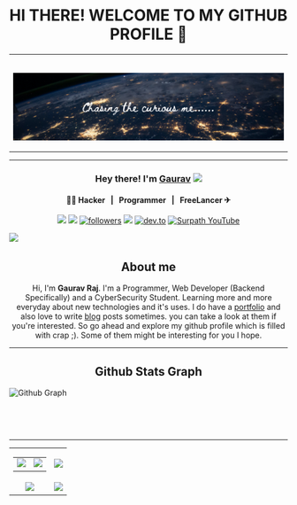 <h1 align="center">HI THERE! WELCOME TO MY GITHUB PROFILE 👋</h1>

<table>
	<tr>
		 <td>

</br>

![GitHub cover pic_profile](profile_banner.png)

 </table>
 
----------------------------------------------

### <p align="center"> Hey there! I'm [Gaurav](https://octoprofile.vercel.app/user?id=thehackersbrain) <img src="https://github.com/souvikguria98/souvikguria98/blob/master/Hi.gif" width="25"></p>

#### <p align="center"> &nbsp; 👨‍🎓 Hacker &nbsp; | &nbsp; Programmer &nbsp; | &nbsp; FreeLancer ✈ &nbsp; </p>

<p align="center">
<a href="https://web.facebook.com/thehackersbrainblog/"><img src="https://img.shields.io/badge/Facebook-1877F2?style=for-the-badge&logo=facebook&logoColor=white"></a>
<a href="https://www.instagram.com/thehackersbrain/"><img src="https://img.shields.io/badge/instagram-%23E4405F.svg?&style=for-the-badge&logo=instagram&logoColor=white"></a>
<a href="https://twitter.com/thehackersbrain"><img alt="followers" title="Follow me on Twitter" src="https://img.shields.io/badge/Twitter-1DA1F2?style=for-the-badge&logo=twitter&logoColor=white"/></a>
<a href="https://www.linkedin.com/in/thehackersbrain/"><img src="https://img.shields.io/badge/linkedin-%230077B5.svg?&style=for-the-badge&logo=linkedin&logoColor=white"></a>
<a href="https://blog.gauravraj.tech/"><img alt="dev.to" title="My Dev Blog" src="https://img.shields.io/badge/dev.to-0A0A0A?style=for-the-badge&logo=devdotto&logoColor=white"/></a>
<a href="https://www.youtube.com/channel/UCpGLOEm0RqivXv3pxNjneNQ"><img alt="Surpath YouTube" src="https://img.shields.io/badge/YouTube-FF0000?style=for-the-badge&logo=youtube&logoColor=white"></a>
</p>

<!--Trap--:)-->

<a href="https://github.com/404"><img src="https://user-images.githubusercontent.com/73097560/115834477-dbab4500-a447-11eb-908a-139a6edaec5c.gif"></a>

<h2 align="center">About me</h2>
<p align="center">
Hi, I'm <strong>Gaurav Raj</strong>. I'm a Programmer, Web Developer (Backend Specifically) and a CyberSecurity Student. Learning more and more everyday about new technologies and it's uses. I do have a <a href="https://gauravraj.tech" target="_blank">portfolio</a> and also love to write <a href="https://blog.gauravraj.tech/" target="_blank">blog</a> posts sometimes. you can take a look at them if you're interested. So go ahead and explore my github profile which is filled with crap ;). Some of them might be interesting for you I hope.
</p>
<hr />

<h2 align="center">Github Stats Graph</h2>
<table>
  <tr align='center'><img alt="Github Graph" src="https://activity-graph.herokuapp.com/graph?username=thehackersbrain&theme=gotham&area=true" /></tr>
</table><br/><br/>

<hr />

<table align="center" width="100%">
  <tr>
    <td align="center">
      <table>
        <tr>
          <td align="center">
            <a href="https://github.com/SurPathHub">
              <img src="https://avatars3.githubusercontent.com/u/75564428?s=150&v=4" />
            </a>
          </td>
          <td align="center">
            <a href="https://github.com/EddieHubCommunity">
              <img src="https://avatars3.githubusercontent.com/u/66388388?s=150&v=4" />
            </a>
          </td>
        </tr>
      </table>
    </td>
    <td align="center">
      <img width="120%" src="https://github-readme-stats.vercel.app/api?username=thehackersbrain&count_private=true&theme=tokyonight&show_icons=true" />
    </td>
  </tr>
  <tr>
          <td align="center">
            <img src="https://github-readme-stats.vercel.app/api/top-langs/?username=thehackersbrain&layout=compact&title_color=007bff&text_color=e7e7e7&icon_color=007bff&bg_color=171c28">
          </td>
    <td align="center">
      <img src="https://github-readme-streak-stats.herokuapp.com/?user=thehackersbrain&theme=tokyonight">
    </td>
  </tr>
</table>
